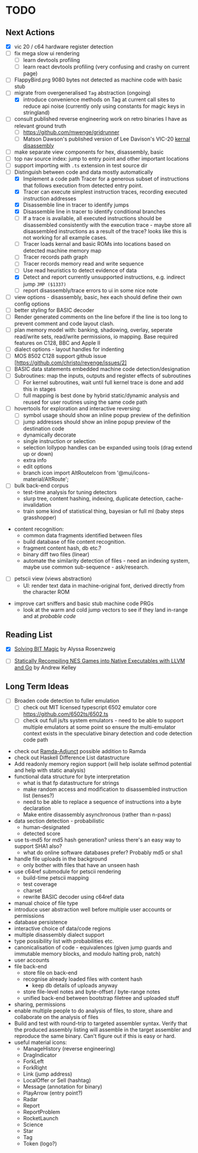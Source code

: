 # TODO

## Next Actions

* [x] vic 20 / c64 hardware register detection
* [ ] fix mega slow ui rendering
  * [ ] learn devtools profiling
  * [ ] learn react devtools profiling (very confusing and crashy on current page)
* [ ] FlappyBird.prg 9080 bytes not detected as machine code with basic stub
* [ ] migrate from overgeneralised `Tag` abstraction (ongoing)
  * [x] introduce convenience methods on Tag at current call sites to reduce api noise (currently
    only using constants for magic keys in stringland)
* [ ] consult published reverse engineering work on retro binaries I have as relevant ground truth
  * [ ] https://github.com/mwenge/gridrunner
  * [ ] Matson Dawson's published version of Lee Davison's VIC-20 
      [kernal disassembly](https://www.mdawson.net/vic20chrome/vic20/docs/kernel_disassembly.txt)
* [ ] make separate view components for hex, disassembly, basic
* [ ] top nav source index: jump to entry point and other important locations
* [ ] support importing with `.ts` extension in test source dir
* [ ] Distinguish between code and data mostly automatically
  * [x] Implement a code path Tracer for a generous subset of instructions that follows
    execution from detected entry point.
  * [x] Tracer can execute simplest instruction traces, recording executed instruction addresses
  * [x] Disassemble line in tracer to identify jumps
  * [x] Disassemble line in tracer to identify conditional branches
  * [ ] If a trace is available, all executed instructions should be disassembled consistently
    with the execution trace - maybe store all disassembled instructions as a result of the trace?
    looks like this is not working for all example cases.
  * [ ] Tracer loads kernal and basic ROMs into locations based on detected machine memory map
  * [ ] Tracer records path graph
  * [ ] Tracer records memory read and write sequence
  * [ ] Use read heuristics to detect evidence of data
  * [x] Detect and report currently unsupported instructions, e.g. indirect jump `JMP ($1337)`
  * [ ] report disassembly/trace errors to ui in some nice note
* [ ] view options - disassembly, basic, hex each should define their own config options
* [ ] better styling for BASIC decoder
* [ ] Render generated comments on the line before if the line is too long to prevent comment and
  code layout clash.
* [ ] plan memory model with: banking, shadowing, overlay, seperate read/write sets,
  read/write permissions, io mapping. Base required features on C128, BBC and Apple II
* [ ] dialect options - layout handles for indenting
* [ ] MOS 8502 C128 support github issue [https://github.com/christo/revenge/issues/2]
* [ ] BASIC data statements embedded machine code detection/designation
* [ ] Subroutines: map the inputs, outputs and register effects of subroutines
  * [ ] For kernel subroutines, wait until full kernel trace is done and add this in stages
  * [ ] full mapping is best done by hybrid static/dynamic analysis and reused for user
        routines using the same code path
* [ ] hovertools for exploration and interactive reversing:
  * [ ] symbol usage should show an inline popup preview of the definition 
  * [ ] jump addresses should show an inline popup preview of the destination code
  * dynamically decorate
  * single instruction or selection
  * selection lollypop handles can be expanded using tools (drag extend up or down)
  * extra info
  * edit options
  * branch icon import AltRouteIcon from '@mui/icons-material/AltRoute';
* [ ] bulk back-end corpus
  * test-time analysis for tuning detectors
  * slurp tree, content hashing, indexing, duplicate detection, cache-invalidation
  * train some kind of statistical thing, bayesian or full ml (baby steps grasshopper)
* content recognition:
  * common data fragments identified between files
  * build database of file content recognition.
  * fragment content hash, db etc.?
  * binary diff two files (linear)
  * automate the similarity detection of files - need an indexing system, maybe use common sub-sequence - ask/research.
* [ ] petscii view (views abstraction)
  * UI: render text data in machine-original font, derived directly from the character ROM
* improve cart sniffers and basic stub machine code PRGs
  * look at the warm and cold jump vectors to see if they land in-range and at _probable code_

## Reading List

* [x] [Solving BIT Magic](https://rosenzweig.io/blog/solving-bit-magic.html) by Alyssa Rosenzweig
* [ ] [Statically Recompiling NES Games into Native Executables with LLVM and Go](https://andrewkelley.me/post/jamulator.html)
  by Andrew Kelley


## Long Term Ideas

* [ ] Broaden code detection to fuller emulation
  * [ ] check out MIT licensed typescript 6502 emulator
    core https://github.com/6502ts/6502.ts
  * [ ] check out full js/ts system emulators - need to be able to support multiple emulators
    at some point so ensure the multi-emulator context exists in the speculative binary detection
    and code detection code path 
* check out [Ramda-Adjunct](https://char0n.github.io/ramda-adjunct/4.0.0/) possible addition to
  Ramda
* check out Haskell Difference List datastructure
* Add readonly memory region support (will help isolate selfmod potential and help with static analysis)
* functional data structure for byte interpretation
  * what is that fp datastructure for strings
  * make random access and modification to disassembled instruction list (lenses?)
  * need to be able to replace a sequence of instructions into a byte declaration
  * Make entire disassembly asynchronous (rather than n-pass)
* data section detection - probabilistic
  * human-designated
  * detected score
* use ts-md5 for md5 hash generation? unless there's an easy way to support SHA1 also?
  * what do online software databases prefer? Probably md5 or sha1
* handle file uploads in the background
  * only bother with files that have an unseen hash
* use c64ref submodule for petscii rendering
  * build-time petscii mapping
  * test coverage
  * charset
  * rewrite BASIC decoder using c64ref data
* manual choice of file type
* introduce user abstraction well before multiple user accounts or permissions
* database persistence
* interactive choice of data/code regions
* multiple disassembly dialect support
* type possibility list with probabilities etc.
* canonicalisation of code - equivalences (given jump guards and immutable memory blocks, and modulo halting prob,
  natch)
* user accounts
* file back-end
  * store file on back-end
  * recognise already loaded files with content hash
    * keep db details of uploads anyway
  * store file-level notes and byte-offset / byte-range notes
  * unified back-end between bootstrap filetree and uploaded stuff
* sharing, permissions
* enable multiple people to do analysis of files, to store, share and collaborate on the analysis of files
* Build and test with round-trip to targeted assembler syntax. Verify that the produced assembly listing will
  assemble in the target assembler and reproduce the same binary. Can't figure out if this is easy or hard.
* useful material icons:
  * ManageHistory (reverse engineering)
  * DragIndicator
  * ForkLeft
  * ForkRight
  * Link (jump address)
  * LocalOffer or Sell (hashtag)
  * Message (annotation for binary)
  * PlayArrow (entry point?)
  * Radar
  * Report
  * ReportProblem
  * RocketLaunch
  * Science
  * Star
  * Tag
  * Token (logo?)
